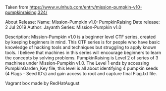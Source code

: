 Taken from https://www.vulnhub.com/entry/mission-pumpkin-v10-pumpkinraising,324/ 

About Release:
    Name: Mission-Pumpkin v1.0: PumpkinRaising
    Date release: 2 Jul 2019
    Author: Jayanth
    Series: Mission-Pumpkin v1.0

Description:
Mission-Pumpkin v1.0 is a beginner level CTF series, created by keeping beginners in mind. This CTF series is for people who have basic knowledge of hacking tools and techniques but struggling to apply known tools. I believe that machines in this series will encourage beginners to learn the concepts by solving problems. PumpkinRaising is Level 2 of series of 3 machines under Mission-Pumpkin v1.0. The Level 1 ends by accessing PumpkinGarden_Key file, this level is all about identifying 4 pumpkin seeds (4 Flags - Seed ID’s) and gain access to root and capture final Flag.txt file.

Vagrant box made by RedHatAugust
